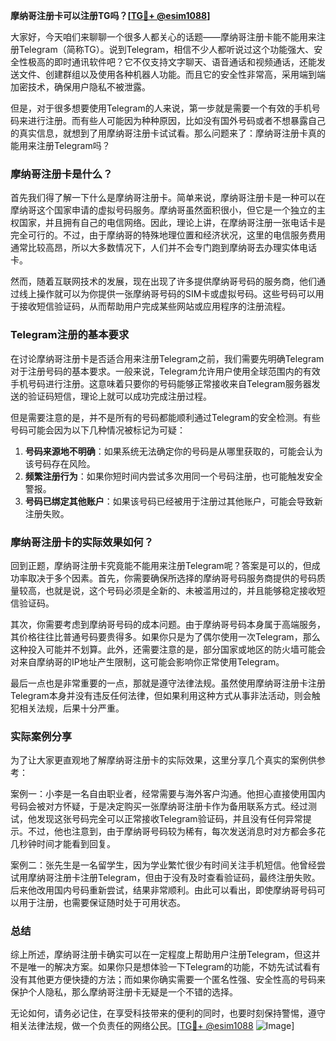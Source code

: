 **摩纳哥注册卡可以注册TG吗？[[TG💪+ @esim1088](https://t.me/s/esim1088)]**

大家好，今天咱们来聊聊一个很多人都关心的话题——摩纳哥注册卡能不能用来注册Telegram（简称TG）。说到Telegram，相信不少人都听说过这个功能强大、安全性极高的即时通讯软件吧？它不仅支持文字聊天、语音通话和视频通话，还能发送文件、创建群组以及使用各种机器人功能。而且它的安全性非常高，采用端到端加密技术，确保用户隐私不被泄露。

但是，对于很多想要使用Telegram的人来说，第一步就是需要一个有效的手机号码来进行注册。而有些人可能因为种种原因，比如没有国外号码或者不想暴露自己的真实信息，就想到了用摩纳哥注册卡试试看。那么问题来了：摩纳哥注册卡真的能用来注册Telegram吗？

### 摩纳哥注册卡是什么？

首先我们得了解一下什么是摩纳哥注册卡。简单来说，摩纳哥注册卡是一种可以在摩纳哥这个国家申请的虚拟号码服务。摩纳哥虽然面积很小，但它是一个独立的主权国家，并且拥有自己的电信网络。因此，理论上讲，在摩纳哥注册一张电话卡是完全可行的。不过，由于摩纳哥的特殊地理位置和经济状况，这里的电信服务费用通常比较高昂，所以大多数情况下，人们并不会专门跑到摩纳哥去办理实体电话卡。

然而，随着互联网技术的发展，现在出现了许多提供摩纳哥号码的服务商，他们通过线上操作就可以为你提供一张摩纳哥号码的SIM卡或虚拟号码。这些号码可以用于接收短信验证码，从而帮助用户完成某些网站或应用程序的注册流程。

### Telegram注册的基本要求

在讨论摩纳哥注册卡是否适合用来注册Telegram之前，我们需要先明确Telegram对于注册号码的基本要求。一般来说，Telegram允许用户使用全球范围内的有效手机号码进行注册。这意味着只要你的号码能够正常接收来自Telegram服务器发送的验证码短信，理论上就可以成功完成注册过程。

但是需要注意的是，并不是所有的号码都能顺利通过Telegram的安全检测。有些号码可能会因为以下几种情况被标记为可疑：

1. **号码来源地不明确**：如果系统无法确定你的号码是从哪里获取的，可能会认为该号码存在风险。
2. **频繁注册行为**：如果你短时间内尝试多次用同一个号码注册，也可能触发安全警报。
3. **号码已绑定其他账户**：如果该号码已经被用于注册过其他账户，可能会导致新注册失败。

### 摩纳哥注册卡的实际效果如何？

回到正题，摩纳哥注册卡究竟能不能用来注册Telegram呢？答案是可以的，但成功率取决于多个因素。首先，你需要确保所选择的摩纳哥号码服务商提供的号码质量较高，也就是说，这个号码必须是全新的、未被滥用过的，并且能够稳定接收短信验证码。

其次，你需要考虑到摩纳哥号码的成本问题。由于摩纳哥号码本身属于高端服务，其价格往往比普通号码要贵得多。如果你只是为了偶尔使用一次Telegram，那么这种投入可能并不划算。此外，还需要注意的是，部分国家或地区的防火墙可能会对来自摩纳哥的IP地址产生限制，这可能会影响你正常使用Telegram。

最后一点也是非常重要的一点，那就是遵守法律法规。虽然使用摩纳哥注册卡注册Telegram本身并没有违反任何法律，但如果利用这种方式从事非法活动，则会触犯相关法规，后果十分严重。

### 实际案例分享

为了让大家更直观地了解摩纳哥注册卡的实际效果，这里分享几个真实的案例供参考：

案例一：小李是一名自由职业者，经常需要与海外客户沟通。他担心直接使用国内号码会被对方怀疑，于是决定购买一张摩纳哥注册卡作为备用联系方式。经过测试，他发现这张号码完全可以正常接收Telegram验证码，并且没有任何异常提示。不过，他也注意到，由于摩纳哥号码较为稀有，每次发送消息时对方都会多花几秒钟时间才能看到回复。

案例二：张先生是一名留学生，因为学业繁忙很少有时间关注手机短信。他曾经尝试用摩纳哥注册卡注册Telegram，但由于没有及时查看验证码，最终注册失败。后来他改用国内号码重新尝试，结果非常顺利。由此可以看出，即使摩纳哥号码可以用于注册，也需要保证随时处于可用状态。

### 总结

综上所述，摩纳哥注册卡确实可以在一定程度上帮助用户注册Telegram，但这并不是唯一的解决方案。如果你只是想体验一下Telegram的功能，不妨先试试看有没有其他更方便快捷的方法；而如果你确实需要一个匿名性强、安全性高的号码来保护个人隐私，那么摩纳哥注册卡无疑是一个不错的选择。

无论如何，请务必记住，在享受科技带来的便利的同时，也要时刻保持警惕，遵守相关法律法规，做一个负责任的网络公民。[[TG💪+ @esim1088](https://t.me/s/esim1088) ![Image](https://i.postimg.cc/4NQfJmqS/Snipaste-2025-05-13-00-14-12.png)]